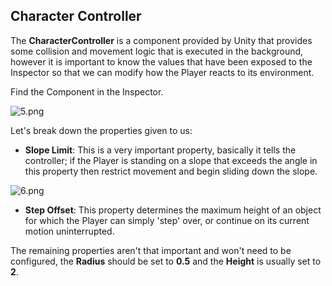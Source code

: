 ## Character Controller

The **CharacterController** is a component provided by Unity that provides some collision and movement logic that is executed in the background, however it is important to know the values that have been exposed to the Inspector so that we can modify how the Player reacts to its environment.

Find the Component in the Inspector.

![5.png]({{site.baseurl}}/5.png)

Let's break down the properties given to us:

- **Slope Limit**: This is a very important property, basically it tells the controller; if the Player is standing on a slope that exceeds the angle in this property then restrict movement and begin sliding down the slope.

![6.png]({{site.baseurl}}/6.png)

- **Step Offset**: This property determines the maximum height of an object for which the Player can simply 'step' over, or continue on its current motion uninterrupted.

The remaining properties aren't that important and won't need to be configured, the **Radius** should be set to **0.5** and the **Height** is usually set to **2**.

